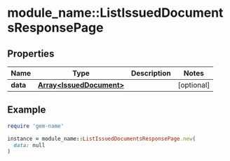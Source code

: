 # module_name::ListIssuedDocumentsResponsePage

## Properties

| Name | Type | Description | Notes |
| ---- | ---- | ----------- | ----- |
| **data** | [**Array&lt;IssuedDocument&gt;**](IssuedDocument.md) |  | [optional] |

## Example

```ruby
require 'gem-name'

instance = module_name::ListIssuedDocumentsResponsePage.new(
  data: null
)
```


